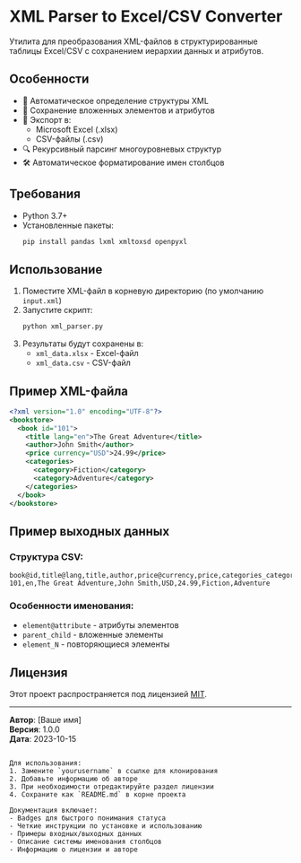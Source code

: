 # XML Parser to Excel/CSV Converter

Утилита для преобразования XML-файлов в структурированные таблицы Excel/CSV с сохранением иерархии данных и атрибутов.

## Особенности

- 🚀 Автоматическое определение структуры XML
- 📌 Сохранение вложенных элементов и атрибутов
- 💾 Экспорт в:
  - Microsoft Excel (.xlsx)
  - CSV-файлы (.csv)
- 🔍 Рекурсивный парсинг многоуровневых структур
- 🛠 Автоматическое форматирование имен столбцов

## Требования

- Python 3.7+
- Установленные пакеты:
  ```bash
  pip install pandas lxml xmltoxsd openpyxl

## Использование

1. Поместите XML-файл в корневую директорию (по умолчанию `input.xml`)
2. Запустите скрипт:
   ```bash
   python xml_parser.py
   ```
3. Результаты будут сохранены в:
   - `xml_data.xlsx` - Excel-файл
   - `xml_data.csv` - CSV-файл

## Пример XML-файла

```xml
<?xml version="1.0" encoding="UTF-8"?>
<bookstore>
  <book id="101">
    <title lang="en">The Great Adventure</title>
    <author>John Smith</author>
    <price currency="USD">24.99</price>
    <categories>
      <category>Fiction</category>
      <category>Adventure</category>
    </categories>
  </book>
</bookstore>
```

## Пример выходных данных

### Структура CSV:
```csv
book@id,title@lang,title,author,price@currency,price,categories_category,categories_category_1
101,en,The Great Adventure,John Smith,USD,24.99,Fiction,Adventure
```

### Особенности именования:
- `element@attribute` - атрибуты элементов
- `parent_child` - вложенные элементы
- `element_N` - повторяющиеся элементы

## Лицензия

Этот проект распространяется под лицензией [MIT](LICENSE).

---

**Автор**: [Ваше имя]  
**Версия**: 1.0.0  
**Дата**: 2023-10-15
```

Для использования:
1. Замените `yourusername` в ссылке для клонирования
2. Добавьте информацию об авторе
3. При необходимости отредактируйте раздел лицензии
4. Сохраните как `README.md` в корне проекта

Документация включает:
- Badges для быстрого понимания статуса
- Четкие инструкции по установке и использованию
- Примеры входных/выходных данных
- Описание системы именования столбцов
- Информацию о лицензии и авторе
